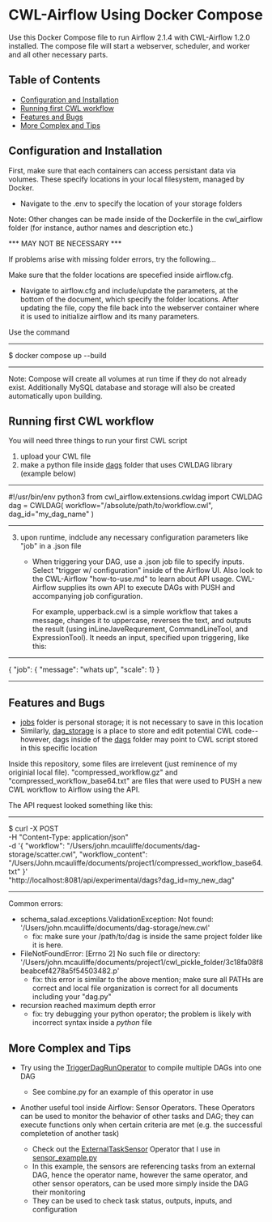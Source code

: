 # CWL-Airflow Using Docker Compose

Use this Docker Compose file to run Airflow 2.1.4 with CWL-Airflow 1.2.0 installed. The compose file will start a webserver, scheduler, and worker and all other necessary parts.
## Table of Contents

- [Configuration and Installation](#configuration-and-installation)
- [Running first CWL workflow](#running-first-cwl-workflow)
- [Features and Bugs](#features-and-bugs)
- [More Complex and Tips](#More-Complex-and-Tips)

## Configuration and Installation

First, make sure that each containers can access persistant data via volumes. These specify locations in your local filesystem, managed by Docker.
+ Navigate to the .env to specify the location of your storage folders

Note: Other changes can be made inside of the Dockerfile in the cwl_airflow folder (for instance, author names and description etc.)

*** MAY NOT BE NECESSARY ***


If problems arise with missing folder errors, try the following...


Make sure that the folder locations are specefied inside airflow.cfg.
+ Navigate to airflow.cfg and include/update the parameters, at the bottom of the document, which specify the folder locations. After updating the file, copy the file back into the webserver container where it is used to initialize airflow and its many parameters.


Use the command
***                      ***
$ docker compose up --build
***                      ***


Note: Compose will create all volumes at run time if they do not already exist. Additionally MySQL database and storage will also be created automatically upon building.

## Running first CWL workflow

You will need three things to run your first CWL script

1. upload your CWL file
2. make a python file inside [dags](/dags) folder that uses CWLDAG library (example below)
    
***                      ***
#!/usr/bin/env python3
from cwl_airflow.extensions.cwldag import CWLDAG
dag = CWLDAG(
    workflow="/absolute/path/to/workflow.cwl",
    dag_id="my_dag_name"
)
***                      ***

3. upon runtime, indclude any necessary configuration parameters like "job" in a .json file
    + When triggering your DAG, use a .json job file to specify inputs. Select "trigger w/ configuration" inside of the Airflow UI. Also look to the CWL-Airflow "how-to-use.md" to learn about API usage. CWL-Airflow supplies its own API to execute DAGs with PUSH and accompanying job configuration.

        For example, upperback.cwl is a simple workflow that takes a message, changes it to uppercase, reverses the text, and outputs the result (using inLineJaveRequrement, CommandLineTool, and ExpressionTool). It needs an input, specified upon triggering, like this:
***                      ***
{
"job": {
"message": "whats up",
"scale": 1}
}
***                      ***






## Features and Bugs

+ [jobs](/jobs) folder is personal storage; it is not necessary to save in this location
+ Similarly, [dag_storage](/dag_storage) is a place to store and edit potential CWL code--however, dags inside of the [dags](/dags) folder may point to CWL script stored in this specific location

Inside this repository, some files are irrelevent (just reminence of my originial local file). "compressed_workflow.gz" and "compressed_workflow_base64.txt" are files that were used to PUSH a new CWL workflow to Airflow using the API.

The API request looked something like this:
***                      ***
$ curl -X POST \
  -H "Content-Type: application/json" \
  -d '{
    "workflow": "/Users/john.mcauliffe/documents/dag-storage/scatter.cwl",
    "workflow_content": "/Users/John.mcauliffe/documents/project1/compressed_workflow_base64.txt"
  }' \
  "http://localhost:8081/api/experimental/dags?dag_id=my_new_dag"
***                      ***

Common errors:
+ schema_salad.exceptions.ValidationException: Not found: '/Users/john.mcauliffe/documents/dag-storage/new.cwl'
    + fix: make sure your /path/to/dag is inside the same project folder like it is here.
+ FileNotFoundError: [Errno 2] No such file or directory: '/Users/john.mcauliffe/documents/project1/cwl_pickle_folder/3c18fa08f8beabcef4278a5f54503482.p'
    + fix: this error is similar to the above mention; make sure all PATHs are correct and local file organization is correct for all documents including your "dag.py"
+ recursion reached maximum depth error
    + fix: try debugging your python operator; the problem is likely with incorrect syntax inside a _python_ file


## More Complex and Tips

+ Try using the [TriggerDagRunOperator](https://github.com/apache/airflow/blob/main/airflow/operators/trigger_dagrun.py) to compile multiple DAGs into one DAG
    + See combine.py for an example of this operator in use

+ Another useful tool inside Airflow: Sensor Operators. These Operators can be used to monitor the behavior of other tasks and DAG; they can execute functions only when certain criteria are met (e.g. the successful completetion of another task)
    + Check out the [ExternalTaskSensor](https://github.com/apache/airflow/blob/39aee60b33a56eee706af084ed1c600b12a0dd57/airflow/sensors/external_task.py) Operator that I use in [sensor_example.py](/dag_storage/sensor_example.py)
    + In this example, the sensors are referencing tasks from an external DAG, hence the operator name, however the same operator, and other sensor operators, can be used more simply inside the DAG their monitoring
    + They can be used to check task status, outputs, inputs, and configuration





